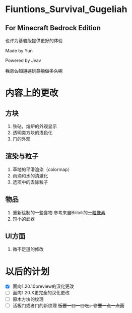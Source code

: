 # Fiuntions_Survival_Gugeliah

## For Minecraft Bedrock Edition

也许为基岩版提供更好的体验

Made by Yun

Powered by Jvav

~~我怎么知道这玩意能做多久呢~~
# 内容上的更改
## 方块
1. 铁砧，熔炉的外观显示
2. 透明类方块的浅色化
3. 门的外观
## 渲染与粒子
1. 草地的平滑渲染（colormap）
2. 雨滴和水的清澈化
3. 选项中的去除粒子
## 物品
1. 重新绘制的一些食物
参考来自Bilibili的[一粒像素](https://www.bilibili.com/video/BV1xE411p7wL)
2. 短小的武器
## UI方面
1. 微不足道的修改

# 以后的计划
- [x] 面向1.20.10preview的汉化更改
- [ ] 面向1.20.X更完全的汉化更改
- [ ] 原木方块的纹理
- [ ] 活板门或者门的新纹理
~~饭要一口一口吃，饼要一点一点画~~
